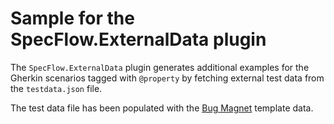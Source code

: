 # Sample for the SpecFlow.ExternalData plugin

The `SpecFlow.ExternalData` plugin generates additional examples for the Gherkin scenarios tagged with `@property` by fetching external test data from the `testdata.json` file.

The test data file has been populated with the [Bug Magnet](https://github.com/gojko/bugmagnet) template data.
